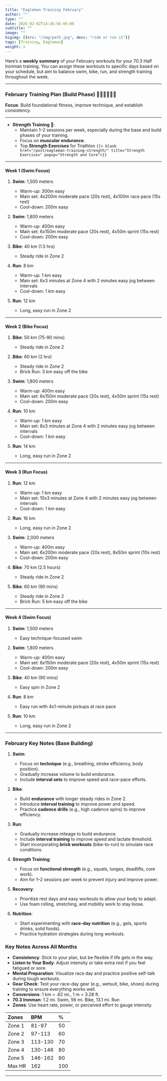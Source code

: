 ```yaml
---
title: "Eagleman Training February"
author: ""
type: ""
date: 2025-02-02T14:26:56-05:00
subtitle: ""
image: ""
bigimg: [{src: "/img/path.jpg", desc: "ride or run it"}]
tags: [Training, Eagleman]
weight: 1
---
```

Here’s a **weekly summary** of your February workouts for your 70.3 Half Ironman training. You can assign these workouts to specific days based on your schedule, but aim to balance swim, bike, run, and strength training throughout the week.

---

### **February Training Plan (Build Phase)** 🏊‍♂️🚴‍♂️🏃‍♂️ 
**Focus**: Build foundational fitness, improve technique, and establish consistency.

---

- **Strength Training** 💪:
   - Maintain 1–2 sessions per week, especially during the base and build phases of your training.
   - Focus on **muscular endurance**.  
   - Top **Strength Exercises** for Triathlon `{{< blank  href="/post/eagleman-training-strength/" title="Strength Exercises" popup="Strength and Core">}}`

---

#### **Week 1 (Swim Focus)**  
1. **Swim**: 1,500 meters  
   - Warm-up: 300m easy  
   - Main set: 4x200m moderate pace (20s rest), 4x100m race pace (15s rest)  
   - Cool-down: 200m easy  

2. **Swim**: 1,800 meters  
   - Warm-up: 400m easy  
   - Main set: 6x150m moderate pace (20s rest), 4x50m sprint (15s rest)  
   - Cool-down: 200m easy  

3. **Bike**: 40 km (1.5 hrs)  
   - Steady ride in Zone 2  

4. **Run**: 8 km  
   - Warm-up: 1 km easy  
   - Main set: 6x3 minutes at Zone 4 with 2 minutes easy jog between intervals  
   - Cool-down: 1 km easy  

5. **Run**: 12 km  
   - Long, easy run in Zone 2  

---

#### **Week 2 (Bike Focus)**  
1. **Bike**: 50 km (75-90 mins) 
   - Steady ride in Zone 2  

2. **Bike**: 60 km (2 hrs) 
   - Steady ride in Zone 2  
   - Brick Run: 3 km easy off the bike  

3. **Swim**: 1,800 meters  
   - Warm-up: 400m easy  
   - Main set: 6x150m moderate pace (20s rest), 4x50m sprint (15s rest)  
   - Cool-down: 200m easy  

4. **Run**: 10 km  
   - Warm-up: 1 km easy  
   - Main set: 8x3 minutes at Zone 4 with 2 minutes easy jog between intervals  
   - Cool-down: 1 km easy  

5. **Run**: 14 km  
   - Long, easy run in Zone 2  

---

#### **Week 3 (Run Focus)**  
1. **Run**: 12 km  
   - Warm-up: 1 km easy  
   - Main set: 10x3 minutes at Zone 4 with 2 minutes easy jog between intervals  
   - Cool-down: 1 km easy  

2. **Run**: 16 km  
   - Long, easy run in Zone 2  

3. **Swim**: 2,000 meters  
   - Warm-up: 400m easy  
   - Main set: 6x200m moderate pace (20s rest), 8x50m sprint (10s rest)  
   - Cool-down: 200m easy  

4. **Bike**: 70 km  (2.5 hours)
   - Steady ride in Zone 2  

5. **Bike**: 60 km  (90 mins)
   - Steady ride in Zone 2  
   - Brick Run: 5 km easy off the bike  

---

#### **Week 4 (Swim Focus)**  
1. **Swim**: 1,500 meters  
   - Easy technique-focused swim  

2. **Swim**: 1,800 meters  
   - Warm-up: 400m easy  
   - Main set: 6x150m moderate pace (20s rest), 4x50m sprint (15s rest)  
   - Cool-down: 200m easy  

3. **Bike**: 40 km  (90 mins)
   - Easy spin in Zone 2  

4. **Run**: 8 km  
   - Easy run with 4x1-minute pickups at race pace  

5. **Run**: 10 km  
   - Long, easy run in Zone 2 

---


### **February Key Notes (Base Building)**  

1. **Swim**:  
   - Focus on **technique** (e.g., breathing, stroke efficiency, body position).  
   - Gradually increase volume to build endurance.  
   - Include **interval sets** to improve speed and race-pace efforts.  

2. **Bike**:  
   - Build **endurance** with longer steady rides in Zone 2.  
   - Introduce **interval training** to improve power and speed.  
   - Practice **cadence drills** (e.g., high cadence spins) to improve efficiency.  

3. **Run**:  
   - Gradually increase mileage to build endurance.  
   - Include **interval training** to improve speed and lactate threshold.  
   - Start incorporating **brick workouts** (bike-to-run) to simulate race conditions.  

4. **Strength Training**:  
   - Focus on **functional strength** (e.g., squats, lunges, deadlifts, core work).  
   - Aim for 1–2 sessions per week to prevent injury and improve power.  

5. **Recovery**:  
   - Prioritize rest days and easy workouts to allow your body to adapt.  
   - Use foam rolling, stretching, and mobility work to stay loose.  

6. **Nutrition**:  
   - Start experimenting with **race-day nutrition** (e.g., gels, sports drinks, solid foods).  
   - Practice hydration strategies during long workouts. 
   
### **Key Notes Across All Months**  
- **Consistency**: Stick to your plan, but be flexible if life gets in the way.  
- **Listen to Your Body**: Adjust intensity or take extra rest if you feel fatigued or sore.  
- **Mental Preparation**: Visualize race day and practice positive self-talk during tough workouts.  
- **Gear Check**: Test your race-day gear (e.g., wetsuit, bike, shoes) during training to ensure everything works well.
- **Conversions**: 1 km = .62 mi., 1 m = 3.28 ft.
- **70.3 Ironman**: 1.2 mi. Swim, 56 mi. Bike, 13.1 mi. Run
- **Zones**: Use heart rate, power, or perceived effort to gauge intensity.

| Zones | BPM | % |
| :------ |:--- | :--- |
| Zone 1 | 81-97| 50 |
| Zone 2 | 97-113 | 60 |
| Zone 3 | 113-130 | 70 |
| Zone 4 | 130-146 | 80 |
| Zone 5 | 146-162 | 90 |
| Max HR | 162 | 100 |

---

  